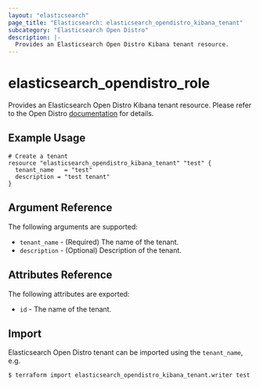 ```yaml
---
layout: "elasticsearch"
page_title: "Elasticsearch: elasticsearch_opendistro_kibana_tenant"
subcategory: "Elasticsearch Open Distro"
description: |-
  Provides an Elasticsearch Open Distro Kibana tenant resource.
---
```


# elasticsearch_opendistro_role

Provides an Elasticsearch Open Distro Kibana tenant resource.
Please refer to the Open Distro [documentation][1] for details.

## Example Usage

```hcl
# Create a tenant
resource "elasticsearch_opendistro_kibana_tenant" "test" {
  tenant_name   = "test"
  description = "test tenant"
}
```

## Argument Reference

The following arguments are supported:

* `tenant_name` -
    (Required) The name of the tenant.
* `description` -
    (Optional) Description of the tenant.

## Attributes Reference

The following attributes are exported:

* `id` -
    The name of the tenant.

## Import

Elasticsearch Open Distro tenant can be imported using the `tenant_name`, e.g.

```
$ terraform import elasticsearch_opendistro_kibana_tenant.writer test
```

<!-- External links -->
[1]: https://opendistro.github.io/for-elasticsearch-docs/docs/security/access-control/multi-tenancy/
